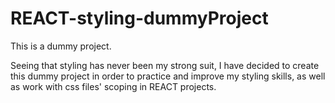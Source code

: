 # REACT-styling-dummyProject

This is a dummy project.

Seeing that styling has never been my strong suit, I have decided to create this dummy project in order to practice and improve my styling skills, as well as work with css files' scoping in REACT projects.